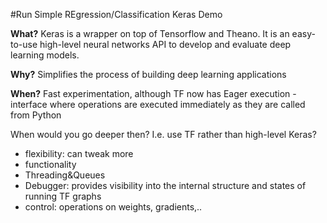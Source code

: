 #Run Simple REgression/Classification Keras Demo

**What?** Keras is a wrapper on top of Tensorflow and Theano. It is an easy-to-use high-level neural networks API to develop and evaluate deep learning models.

**Why?** Simplifies the process of building deep learning applications


**When?**
Fast experimentation, although TF now has Eager execution - interface where operations are executed immediately as they are called from Python

When would you go deeper then? I.e. use TF rather than high-level Keras?
- flexibility: can tweak more
- functionality
- Threading&Queues
- Debugger: provides visibility into the internal structure and states of running TF graphs
- control: operations on weights, gradients,..
